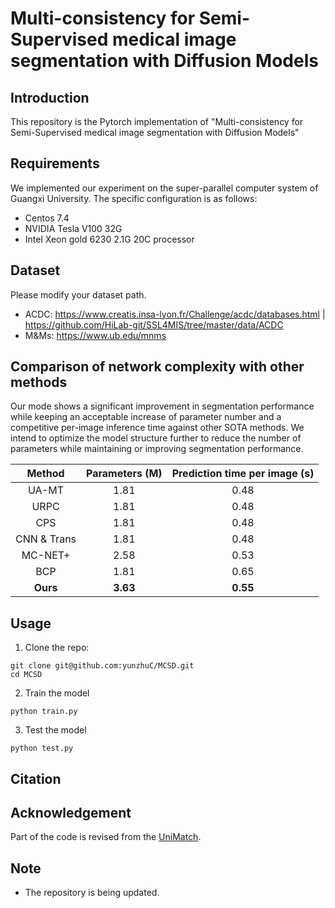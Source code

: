 # Multi-consistency for Semi-Supervised medical image segmentation with Diffusion Models

## Introduction
This repository is the Pytorch implementation of "Multi-consistency for Semi-Supervised medical image segmentation with Diffusion Models"

## Requirements
We implemented our experiment on the super-parallel computer system of Guangxi University. The specific configuration is as follows:
* Centos 7.4
* NVIDIA Tesla V100 32G
* Intel Xeon gold 6230 2.1G 20C processor


## Dataset
Please modify your dataset path.
* ACDC: 
https://www.creatis.insa-lyon.fr/Challenge/acdc/databases.html |
https://github.com/HiLab-git/SSL4MIS/tree/master/data/ACDC
* M&Ms: 
https://www.ub.edu/mnms

## Comparison of network complexity with other methods

Our mode shows a significant improvement in segmentation performance while keeping an acceptable increase of parameter number and a competitive per-image inference time against other SOTA methods. We intend to optimize the model structure further to reduce the number of parameters while maintaining or improving segmentation performance.

| Method                      | Parameters (M) | Prediction time per image (s) |
| :-------------------------: | :-------: | :-------: |
| UA-MT                 | 1.81      | 0.48      | 
| URPC             | 1.81      | 0.48      | 
| CPS             | 1.81     | 0.48     |       
| CNN & Trans             | 1.81| 0.48|      
| MC-NET+             | 2.58      | 0.53      |    
| BCP                        | 1.81      | 0.65      | 
| **Ours**         | **3.63**  | **0.55**  |    

## Usage

1. Clone the repo:
```
git clone git@github.com:yunzhuC/MCSD.git
cd MCSD
```

2. Train the model
```
python train.py
```

3. Test the model
```
python test.py
```

## Citation

## Acknowledgement
Part of the code is revised from the [UniMatch](https://github.com/LiheYoung/UniMatch/tree/main).

## Note
* The repository is being updated.
